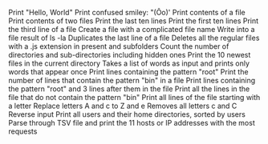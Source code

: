 
Print "Hello, World"
Print confused smiley: "(Ôo)'
Print contents of a file
Print contents of two files
Print the last ten lines
Print the first ten lines
Print the third line of a file
Create a file with a complicated file name
Write into a file result of ls -la
Duplicates the last line of a file
Deletes all the regular files with a .js extension in present and subfolders
Count the number of directories and sub-directories including hidden ones
Print the 10 newest files in the current directory
Takes a list of words as input and prints only words that appear once
Print lines containing the pattern "root"
Print the number of lines that contain the pattern "bin" in a file
Print lines containing the pattern "root" and 3 lines after them in the file
Print all the lines in the file that do not contain the pattern "bin"
Print all lines of the file starting with a letter
Replace letters A and c to Z and e
Removes all letters c and C
Reverse input
Print all users and their home directories, sorted by users
Parse through TSV file and print the 11 hosts or IP addresses with the most requests

